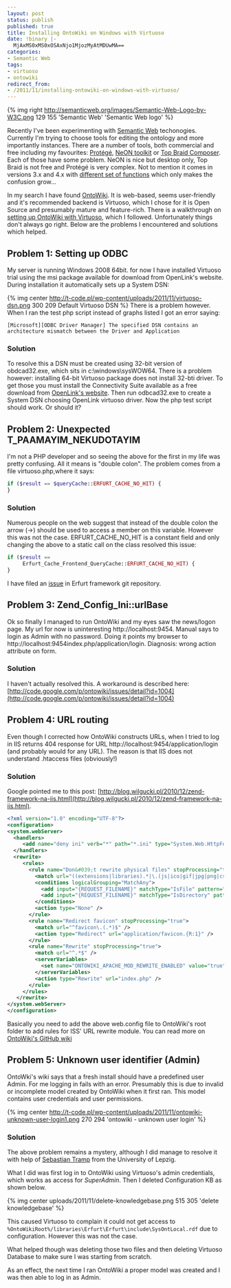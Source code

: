 ```yaml
---
layout: post
status: publish
published: true
title: Installing OntoWiki on Windows with Virtuoso
date: !binary |-
  MjAxMS0xMS0xOSAxNjo1MjozMyAtMDUwMA==
categories:
- Semantic Web
tags:
- virtuoso
- ontowiki
redirect_from:
- /2011/11/installing-ontowiki-on-windows-with-virtuoso/
---
```


{% img right http://semanticweb.org/images/Semantic-Web-Logo-by-W3C.png 129 155 'Semantic Web' 'Semantic Web logo' %}

Recently I've been experimenting with [Semantic Web](http://semanticweb.org) techonogies. Currently I'm trying to choose
tools for editing the ontology and more importantly instances. There are a number of tools, both commercial and free
including my favourites: [Protégé](http://protege.stanford.edu), [NeON toolkit](http://neon-toolkit.org) or
[Top Braid Composer](http://www.topquadrant.com/composer/). Each of those have some problem. NeON is nice but desktop
only, Top Braid is not free and Prot&eacute;g&eacute; is very complex. Not to mention it comes in versions 3.x and 4.x
with [different set of functions][protege-comparison] which only makes the confusion grow...

<!--more-->

In my search I have found [OntoWiki][ontowiki]. It is web-based, seems user-friendly and
it's recommended backend is Virtuoso, which I chose for it is Open Source and presumably mature and feature-rich. There
is a walkthrough on [setting up OntoWiki with Virtuoso][ontowiki+virtuoso], which I followed. Unfortunately things don't
always go right. Below are the problems I encountered and solutions which helped.

## Problem 1: Setting up ODBC

My server is running Windows 2008 64bit. for now I have installed Virtuoso trial using the msi package available for
download from OpenLink's website. During installation it automatically sets up a System DSN:

{% img center http://t-code.pl/wp-content/uploads/2011/11/virtuoso-dsn.png 300 209 Default Virtuoso DSN %} There is a
problem however. When I ran the test php script instead of graphs listed I got an error saying:

```
[Microsoft][ODBC Driver Manager] The specified DSN contains an architecture mismatch between the Driver and Application
```

### Solution

To resolve this a DSN must be created using 32-bit version of obdcad32.exe, which sits in c:\windows\sysWOW64\. There is
a problem however: installing 64-bit Virtuoso package does not install 32-bti driver. To get those you must install the
Connectivity Suite available as a free download from [OpenLink's website](http://download.openlinksw.com/virtwiz/).
Then run odbcad32.exe to create a System DSN choosing OpenLink virtuoso driver. Now the php test script should work.
Or should it?

## Problem 2: Unexpected T_PAAMAYIM_NEKUDOTAYIM

I'm not a PHP developer and so seeing the above for the first in my life was pretty confusing. All it means is "double
colon". The problem comes from a file virtuoso.php,where it says:

``` php
if ($result == $queryCache::ERFURT_CACHE_NO_HIT) {
}
```

### Solution

Numerous people on the web suggest that instead of the double colon the arrow (->) should be used to access a member on
this variable. However this was not the case. ERFURT_CACHE_NO_HIT is a constant field and only changing the above to a
static call on the class resolved this issue:

``` php
if ($result ==
     Erfurt_Cache_Frontend_QueryCache::ERFURT_CACHE_NO_HIT) {
}
```

I have filed an [issue](https://github.com/AKSW/Erfurt/issues/5) in Erfurt framework git repository.

## Problem 3: Zend_Config_Ini::urlBase

Ok so finally I managed to run OntoWiki and my eyes saw the news/logon page. My url for now is uninteresting 
http://localhost:9454. Manual says to login as Admin with no password. Doing it points my browser to 
http://localhost:9454index.php/application/login. Diagnosis: wrong action attribute on form.

### Solution

I haven't actually resolved this. A workaround is described here: [http://code.google.com/p/ontowiki/issues/detail?id=1004](http://code.google.com/p/ontowiki/issues/detail?id=1004)

## Problem 4: URL routing

Even though I corrected how OntoWiki constructs URLs, when I tried to log in IIS returns 404 response for URL 
http://localhost:9454/application/login (and probably would for any URL). The reason is that IIS does not understand 
.htaccess files (obviously!)

### Solution

Google pointed me to this post: [http://blog.wilgucki.pl/2010/12/zend-framework-na-iis.html](http://blog.wilgucki.pl/2010/12/zend-framework-na-iis.html).

``` xml
<?xml version="1.0" encoding="UTF-8"?>
<configuration>
<system.webServer>
  <handlers>
     <add name="deny ini" verb="*" path="*.ini" type="System.Web.HttpForbiddenHandler" />
  </handlers>
  <rewrite>
     <rules>
       <rule name="Don&#039;t rewrite physical files" stopProcessing="true">
         <match url="((extensions|libraries).*|\.(js|ico|gif|jpg|png|css|php|swf|json))$" />
         <conditions logicalGrouping="MatchAny">
           <add input="{REQUEST_FILENAME}" matchType="IsFile" pattern="" ignoreCase="false" />
           <add input="{REQUEST_FILENAME}" matchType="IsDirectory" pattern="" ignoreCase="false" />
         </conditions>
         <action type="None" />
       </rule>
       <rule name="Redirect favicon" stopProcessing="true">
         <match url="^favicon\.(.*)$" />
         <action type="Redirect" url="application/favicon.{R:1}" />
       </rule>
       <rule name="Rewrite" stopProcessing="true">
         <match url="^.*$" />
         <serverVariables>
           <set name="ONTOWIKI_APACHE_MOD_REWRITE_ENABLED" value="true" />
         </serverVariables>
         <action type="Rewrite" url="index.php" />
       </rule>
     </rules>
   </rewrite>
</system.webServer>
</configuration>
```

Basically you need to add the above web.config file to OntoWiki's root folder to add rules for ISS' URL rewrite module.
You can read more on [OntoWiki's GitHub wiki](https://github.com/AKSW/OntoWiki/wiki/Install-on-IIS)

## Problem 5: Unknown user identifier (Admin)

OntoWki's wiki says that a fresh install should have a predefined user Admin. For me logging in fails with an error.
Presumably this is due to invalid or incomplete model created by OntoWiki when it first ran. This model contains user
credentials and user permissions.

{% img center http://t-code.pl/wp-content/uploads/2011/11/ontowiki-unknown-user-login1.png 270 294 'ontowiki - unknown user login' %}

### Solution

The above problem remains a mystery, although I did manage to resolve it with help of [Sebastian Tramp](http://sebastian.tramp.name)
from the University of Lepzig.

What I did was first log in to OntoWiki using Virtuoso's admin credentials, which works as access for <em>SuperAdmin</em>.
Then I deleted Configuration KB as shown below.

{% img center uploads/2011/11/delete-knowledgebase.png 515 305 'delete knowledgebase' %}

This caused Virtuoso to complain it could not get access to `%OntoWikiRoot%/libraries\Erfurt\Erfurt\include\SysOntLocal.rdf`
due to configuration. However this was not the case.

What helped though was deleting those two files and then deleting Virtuoso Database to make sure I was starting from scratch.

As an effect, the next time I ran OntoWiki a proper model was created and I was then able to log in as Admin.

[ontowiki+virtuoso]: http://code.google.com/p/ontowiki/wiki/UsingOntoWikiWithVirtuoso
[ontowiki]: http://ontowiki.net/Projects/OntoWiki
[protege-comparison]: http://protegewiki.stanford.edu/wiki/Protege4Migration